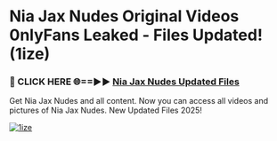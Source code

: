 # Nia Jax Nudes Original Videos 0nlyFans Leaked - Files Updated! (1ize)

<h3>🔴 CLICK HERE 🌐==►► <a href="https://tinyurl.com/5h6xmrr3" rel="nofollow">Nia Jax Nudes Updated Files</a></h3>

Get Nia Jax Nudes and all content. Now you can access all videos and pictures of Nia Jax Nudes. New Updated Files 2025!

[![1ize](https://i.imgur.com/KVD873Z.gif)](https://tinyurl.com/5h6xmrr3)

